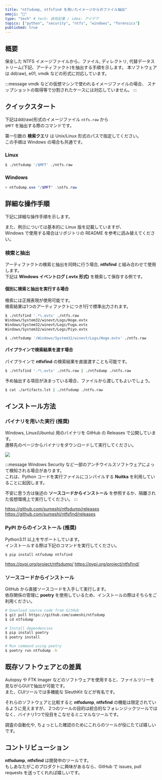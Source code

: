 ```yaml
---
title: "ntfsdump, ntfsfind を用いたイメージからのファイル抽出"
emoji: "💾"
type: "tech" # tech: 技術記事 / idea: アイデア
topics: ["python", "security", "ntfs", "windows", "forensics"]
published: true
---
```


## 概要

保全した NTFS イメージファイルから、ファイル, ディレクトリ, 代替データストリーム(下記、アーティファクト)を抽出する手順を示します。
本ソフトウェアは dd(raw), e01, vmdk などの形式に対応しています。

:::message
vmdk などの仮想マシンで使われるイメージファイルの場合、
スナップショットの取得等で分割されたケースには対応していません。
:::

## クイックスタート

下記はdd(raw)形式のイメージファイル `ntfs.raw` から  
`$MFT` を抽出する際のコマンドです。

第一引数の **検索クエリ** は Unix/Linux 形式のパスで指定してください。  
この手順は Windows の場合も共通です。

### Linux

```bash
$ ./ntfsdump '/$MFT' ./ntfs.raw
```

### Windows

```powershell
> ntfsdump.exe "/$MFT" .\ntfs.raw
```

## 詳細な操作手順

下記に詳細な操作手順を示します。

また、例示については基本的に Linux 版を記載していますが、  
Windows で使用する場合はリポジトリの README を参考に読み替えてください。

### 検索と抽出

アーティファクトの検索と抽出を同時に行う場合, **ntfsfind** と組み合わせて使用します。  
下記は **Windows イベントログ (.evtx 形式)** を検索して保存する例です。

#### 個別に検索と抽出を実行する場合

検索には正規表現が使用可能です。  
検索結果は1つのアーティファクトにつき1行で標準出力されます。

```bash
$ ./ntfsfind '.*\.evtx' ./ntfs.raw
Windows/System32/winevt/Logs/Hoge.evtx
Windows/System32/winevt/Logs/Fuga.evtx
Windows/System32/winevt/Logs/Piyo.evtx
```

```bash
$ ./ntfsdump '/Windows/System32/winevt/Logs/Hoge.evtx' ./ntfs.raw
```

#### パイプラインで検索結果を渡す場合

パイプラインで **ntfsfind** の検索結果を直接渡すことも可能です。

```bash
$ ./ntfsfind '.*\.evtx' ./ntfs.raw | ./ntfsdump ./ntfs.raw
```

予め抽出する項目が決まっている場合、ファイルから渡してもよいでしょう。

```bash
$ cat ./artifacts.lst | ./ntfsdump ./ntfs.raw
```

## インストール方法

### バイナリを用いた実行 (推奨)

Windows, Linux(Ubuntu) 用のバイナリを GitHub の Releases で公開しています。  
遷移先のページからバイナリをダウンロードして実行してください。  

![](https://storage.googleapis.com/zenn-user-upload/0b5de7e07939-20231125.png)

:::message
Windows Security など一部のアンチウイルスソフトウェアによって検知される場合があります。  
これは、Python コードを実行ファイルにコンパイルする **Nuitka** を利用していることに起因します。

不安に思う方は後述の **ソースコードからインストール** を参照するか、隔離された仮想環境上で実行してください。
:::

https://github.com/sumeshi/ntfsdump/releases
https://github.com/sumeshi/ntfsfind/releases

### PyPI からのインストール (推奨)

Python3.11 以上をサポートしています。  
インストールする際は下記のコマンドを実行してください。

```bash
$ pip install ntfsdump ntfsfind
```

https://pypi.org/project/ntfsdump/
https://pypi.org/project/ntfsfind/

### ソースコードからインストール

GitHub から直接ソースコードを入手して実行します。  
依存関係の管理に **poetry** を使用しているため、インストールの際はそちらをご利用ください。

```bash
# Download source code from GitHub
$ git pull https://github.com/sumeshi/ntfsdump
$ cd ntfsdump

# Install dependencies
$ pip install poetry
$ poetry install

# Run command using poetry
$ poetry run ntfsdump -h
```

## 既存ソフトウェアとの差異

Autopsy や FTK Imager などのソフトウェアを使用すると、ファイルツリーを見ながらGUIで抽出が可能です。  
また、CUIツールでは多機能な SleuthKit などが有名です。

それらのソフトウェアと比較すると **ntfsdump**, **ntfsfind** の機能は限定されているように見えますが、
2つのツールの目的は統合的なフォレンジックツールではなく、バイナリ1つで役目をこなせるミニマルなツールです。

調査の自動化や, ちょっとした確認のためにこれらのツールが役にたてば嬉しいです。

## コントリビューション

**ntfsdump**, **ntfsfind** は開発中のツールです。  
もしあなたがこのプロダクトに興味があるなら、GitHub で issues, pull requests を送ってくれれば嬉しいです。
